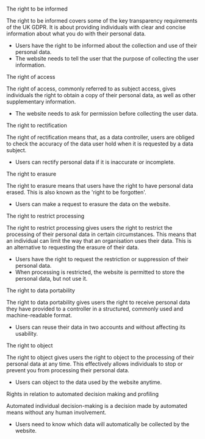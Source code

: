 The right to be informed

The right to be informed covers some of the key transparency requirements of the UK GDPR. It is about providing individuals with clear and concise information about what you do with their personal data.
- Users have the right to be informed about the collection and use of their personal data.
- The website needs to tell the user that the purpose of collecting the user information.

The right of access

The right of access, commonly referred to as subject access, gives individuals the right to obtain a copy of their personal data, as well as other supplementary information.
- The website needs to ask for permission before collecting the user data.

The right to rectification

The right of rectification means that, as a data controller, users are obliged to check the accuracy of the data user hold when it is requested by a data subject. 
- Users can rectify personal data if it is inaccurate or incomplete.

The right to erasure

The right to erasure means that users have the right to have personal data erased. This is also known as the 'right to be forgotten'.
- Users can make a request to erasure the data on the website.

The right to restrict processing

The right to restrict processing gives users the right to restrict the processing of their personal data in certain circumstances. This means that an individual can limit the way that an organisation uses their data. This is an alternative to requesting the erasure of their data.
- Users have the right to request the restriction or suppression of their personal data.
- When processing is restricted, the website is permitted to store the personal data, but not use it.

The right to data portability

The right to data portability gives users the right to receive personal data they have provided to a controller in a structured, commonly used and machine-readable format.
- Users can reuse their data in two accounts and without affecting its usability.

The right to object

The right to object gives users the right to object to the processing of their personal data at any time. This effectively allows individuals to stop or prevent you from processing their personal data.
- Users can object to the data used by the website anytime.

Rights in relation to automated decision making and profiling

Automated individual decision-making is a decision made by automated means without any human involvement.
- Users need to know which data will automatically be collected by the website.
